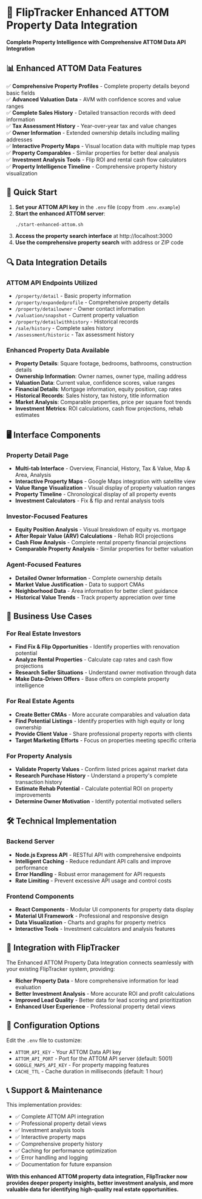 # 🏢 FlipTracker Enhanced ATTOM Property Data Integration

**Complete Property Intelligence with Comprehensive ATTOM Data API Integration**

## 📊 Enhanced ATTOM Data Features

✅ **Comprehensive Property Profiles** - Complete property details beyond basic fields  
✅ **Advanced Valuation Data** - AVM with confidence scores and value ranges  
✅ **Complete Sales History** - Detailed transaction records with deed information  
✅ **Tax Assessment History** - Year-over-year tax and value changes  
✅ **Owner Information** - Extended ownership details including mailing addresses  
✅ **Interactive Property Maps** - Visual location data with multiple map types  
✅ **Property Comparables** - Similar properties for better deal analysis  
✅ **Investment Analysis Tools** - Flip ROI and rental cash flow calculators  
✅ **Property Intelligence Timeline** - Comprehensive property history visualization  

## 🚀 Quick Start

1. **Set your ATTOM API key** in the `.env` file (copy from `.env.example`)
2. **Start the enhanced ATTOM server**:
   ```bash
   ./start-enhanced-attom.sh
   ```
3. **Access the property search interface** at http://localhost:3000
4. **Use the comprehensive property search** with address or ZIP code

## 🔍 Data Integration Details

### ATTOM API Endpoints Utilized
- `/property/detail` - Basic property information
- `/property/expandedprofile` - Comprehensive property details
- `/property/detailowner` - Owner contact information
- `/valuation/snapshot` - Current property valuation
- `/property/detailwithhistory` - Historical records
- `/sale/history` - Complete sales history
- `/assessment/historic` - Tax assessment history

### Enhanced Property Data Available
- **Property Details**: Square footage, bedrooms, bathrooms, construction details
- **Ownership Information**: Owner names, owner type, mailing address
- **Valuation Data**: Current value, confidence scores, value ranges
- **Financial Details**: Mortgage information, equity position, cap rates
- **Historical Records**: Sales history, tax history, title information
- **Market Analysis**: Comparable properties, price per square foot trends
- **Investment Metrics**: ROI calculations, cash flow projections, rehab estimates

## 🖥️ Interface Components

### Property Detail Page
- **Multi-tab Interface** - Overview, Financial, History, Tax & Value, Map & Area, Analysis
- **Interactive Property Maps** - Google Maps integration with satellite view
- **Value Range Visualization** - Visual display of property valuation ranges
- **Property Timeline** - Chronological display of all property events
- **Investment Calculators** - Fix & flip and rental analysis tools

### Investor-Focused Features
- **Equity Position Analysis** - Visual breakdown of equity vs. mortgage
- **After Repair Value (ARV) Calculations** - Rehab ROI projections
- **Cash Flow Analysis** - Complete rental property financial projections
- **Comparable Property Analysis** - Similar properties for better valuation

### Agent-Focused Features
- **Detailed Owner Information** - Complete ownership details 
- **Market Value Justification** - Data to support CMAs
- **Neighborhood Data** - Area information for better client guidance
- **Historical Value Trends** - Track property appreciation over time

## 💼 Business Use Cases

### For Real Estate Investors
- **Find Fix & Flip Opportunities** - Identify properties with renovation potential
- **Analyze Rental Properties** - Calculate cap rates and cash flow projections
- **Research Seller Situations** - Understand owner motivation through data
- **Make Data-Driven Offers** - Base offers on complete property intelligence

### For Real Estate Agents
- **Create Better CMAs** - More accurate comparables and valuation data
- **Find Potential Listings** - Identify properties with high equity or long ownership
- **Provide Client Value** - Share professional property reports with clients
- **Target Marketing Efforts** - Focus on properties meeting specific criteria

### For Property Analysis
- **Validate Property Values** - Confirm listed prices against market data
- **Research Purchase History** - Understand a property's complete transaction history
- **Estimate Rehab Potential** - Calculate potential ROI on property improvements
- **Determine Owner Motivation** - Identify potential motivated sellers

## 🛠️ Technical Implementation

### Backend Server
- **Node.js Express API** - RESTful API with comprehensive endpoints
- **Intelligent Caching** - Reduce redundant API calls and improve performance
- **Error Handling** - Robust error management for API requests
- **Rate Limiting** - Prevent excessive API usage and control costs

### Frontend Components
- **React Components** - Modular UI components for property data display
- **Material UI Framework** - Professional and responsive design
- **Data Visualization** - Charts and graphs for property metrics
- **Interactive Tools** - Investment calculators and analysis features

## 📝 Integration with FlipTracker

The Enhanced ATTOM Property Data Integration connects seamlessly with your existing FlipTracker system, providing:

- **Richer Property Data** - More comprehensive information for lead evaluation
- **Better Investment Analysis** - More accurate ROI and profit calculations
- **Improved Lead Quality** - Better data for lead scoring and prioritization
- **Enhanced User Experience** - Professional property detail views

## 🔧 Configuration Options

Edit the `.env` file to customize:

- `ATTOM_API_KEY` - Your ATTOM Data API key
- `ATTOM_API_PORT` - Port for the ATTOM API server (default: 5001)
- `GOOGLE_MAPS_API_KEY` - For property mapping features
- `CACHE_TTL` - Cache duration in milliseconds (default: 1 hour)

## 📞 Support & Maintenance

This implementation provides:
- ✅ Complete ATTOM API integration
- ✅ Professional property detail views
- ✅ Investment analysis tools
- ✅ Interactive property maps
- ✅ Comprehensive property history
- ✅ Caching for performance optimization
- ✅ Error handling and logging
- ✅ Documentation for future expansion

**With this enhanced ATTOM property data integration, FlipTracker now provides deeper property insights, better investment analysis, and more valuable data for identifying high-quality real estate opportunities.**
